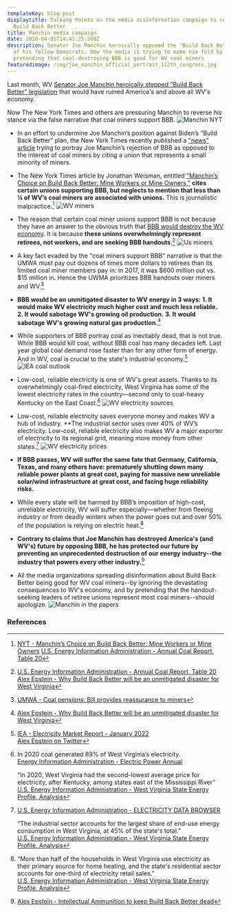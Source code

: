 ```yaml
---
templateKey: blog-post
displaytitle: Talking Points on the media disinformation campaign to resurrect
  Build Back Better
title: Manchin media campaign
date: 2020-04-05T14:41:25.568Z
description: Senator Joe Manchin heroically opposed the "Build Back Better" plan
  of his fellow Democrats. Now the media is trying to make him fold by
  pretending that coal-destroying BBB is good for WV coal miners
featuredimage: /img/joe_manchin_official_portrait_112th_congress.jpg
---
```

Last month, WV [Senator Joe Manchin heroically stopped "Build Back Better" legislation](https://alexepstein.substack.com/p/intellectual-ammunition-to-keep-build) that would have ruined America's and above all WV's economy.

Now The New York Times and others are pressuring Manchin to reverse his stance via the false narrative that coal miners support BBB.
![Manchin NYT](/img/manchinf01.png)

- In an effort to undermine Joe Manchin’s position against Biden’s “Build Back Better” plan, the New York Times recently published a ["news" article](https://www.nytimes.com/2022/01/10/us/politics/manchin-coal-miners.html) trying to portray Joe Manchin’s rejection of BBB as opposed to the interest of coal miners by citing a union that represents a small minority of miners.

- The New York Times article by Jonathan Weisman, entitled ["Manchin’s Choice on Build Back Better: Mine Workers or Mine Owners,"](https://www.nytimes.com/2022/01/10/us/politics/manchin-coal-miners.html) **cites certain unions supporting BBB, but neglects to mention that less than ¼ of WV’s coal miners are associated with unions.** This is journalistic malpractice.[^1]
![WV miners](/img/wv-miners.png)

- The reason that certain coal miner unions support BBB is not because they have an answer to the obvious truth that [BBB would destroy the WV economy](https://www.nytimes.com/2022/01/10/us/politics/manchin-coal-miners.html). It is because **these unions overwhelmingly represent retirees, not workers, and are seeking BBB handouts**.[^2]
![Us miners](/img/us-coal-miners.png)

- A key fact evaded by the "coal miners support BBB" narrative is that the UMWA must pay out dozens of times more dollars to retirees than its limited coal miner members pay in: in 2017, it was $600 million out vs. $15 million in. Hence the UWMA prioritizes BBB handouts over miners and WV.[^3]

- **BBB would be an unmitigated disaster to WV energy in 3 ways:**
    **1. It would make WV electricity much higher cost and much less reliable.**
    **2. It would sabotage WV's growing oil production.**
    **3. It would sabotage WV's growing natural gas production.**[^4]

- While supporters of BBB portray coal as inevitably dead, that is not true. While BBB would kill coal, without BBB coal has many decades left. Last year global coal demand rose faster than for any other form of energy. And in WV, coal is crucial to the state's industrial economy.[^5] 
![IEA coal outlook](/img/iea-coal-outlook.png)

- Low-cost, reliable electricity is one of WV's great assets. Thanks to its overwhelmingly coal-fired electricity, West Virginia has some of the lowest electricity rates in the country—second only to coal-heavy Kentucky on the East Coast.[^6]
![WV electricity sources](/img/wv-electr.png)

- Low-cost, reliable electricity saves everyone money and makes WV a hub of industry. **The industrial sector uses over 40% of WV’s electricity.
Low-cost, reliable electricity also makes WV a major exporter of electricity to its regional grid, meaning more money from other states.[^7]
![WV electricity prices](/img/west-virginia-electr-prices.png)

- **If BBB passes, WV will suffer the same fate that Germany, California, Texas, and many others have: prematurely shutting down many reliable power plants at great cost, paying for massive new unreliable solar/wind infrastructure at great cost, and facing huge reliability risks.**

- While every state will be harmed by BBB’s imposition of high-cost, unreliable electricity, WV will suffer especially—whether from fleeing industry or from deadly winters when the power goes out and over 50% of the population is relying on electric heat.[^8]

- **Contrary to claims that Joe Manchin has destroyed America's (and WV's) future by opposing BBB, he has protected our future by preventing an unprecedented destruction of our energy industry--the industry that powers every other industry.**[^9]

- All the media organizations spreading disinformation about Build Back Better being good for WV coal miners--by ignoring the devastating consequences to WV's economy, and by pretending that the handout-seeking leaders of retiree unions represent most coal miners--should apologize.
![Manchin in the papers](/img/manchin-papers.png)


### References

[^1]:
    [NYT - Manchin’s Choice on Build Back Better: Mine Workers or Mine Owners](https://www.nytimes.com/2022/01/10/us/politics/manchin-coal-miners.html)
    [U.S. Energy Information Administration - Annual Coal Report, Table 20](https://www.eia.gov/coal/annual/pdf/table20.pdf)

[^2]:
    [U.S. Energy Information Administration - Annual Coal Report, Table 20](https://www.eia.gov/coal/annual/pdf/table20.pdf)
    [Alex Epstein - Why Build Back Better will be an unmitigated disaster for West Virginia](https://alexepstein.substack.com/p/why-build-back-better-will-be-an)

[^3]: [UMWA - Coal pensions: Bill provides reassurance to miners](https://umwa.org/news-media/news/coal-pensions-bill-provides-reassurance-to-miners/)

[^4]: [Alex Epstein - Why Build Back Better will be an unmitigated disaster for West Virginia](https://alexepstein.substack.com/p/why-build-back-better-will-be-an)
    
[^5]:
    [IEA - Electricity Market Report - January 2022](https://www.iea.org/reports/electricity-market-report-january-2022)\
    [Alex Epstein on Twitter](https://twitter.com/AlexEpstein/status/1482393410782724096)

[^6]:
    In 2020 coal generated 89% of West Virginia’s electricity.\
    [Energy Information Administration - Electric Power Annual](https://www.eia.gov/electricity/annual/)

    “In 2020, West Virginia had the second-lowest average price for electricity, after Kentucky, among states east of the Mississippi River”\
    [U.S. Energy Information Administration - West Virginia State Energy Profile, Analysis](https://www.eia.gov/state/analysis.php?sid=WV)

[^7]:
    [U.S. Energy Information Administration - ELECTRICITY DATA BROWSER](https://www.eia.gov/electricity/data/browser/#/topic/7?agg=0,1&geo=vvvvvvvvvvvvo&endsec=vg&linechart=ELEC.PRICE.CA-RES.A~~~~ELEC.PRICE.US-RES.A~ELEC.PRICE.WV-RES.A~~~&columnchart=ELEC.PRICE.TX-ALL.A~ELEC.PRICE.TX-RES.A~ELEC.PRICE.TX-COM.A~ELEC.PRICE.TX-IND.A&map=ELEC.PRICE.US-ALL.A&freq=A&start=2001&end=2020&ctype=linechart&ltype=pin&rtype=s&maptype=0&rse=0&pin=)

    “The industrial sector accounts for the largest share of end-use energy consumption in West Virginia, at 45% of the state's total.”\
    [U.S. Energy Information Administration - West Virginia State Energy Profile, Analysis](https://www.eia.gov/state/analysis.php?sid=WV)

[^8]:
    “More than half of the households in West Virginia use electricity as their primary source for home heating, and the state's residential sector accounts for one-third of electricity retail sales.”\
    [U.S. Energy Information Administration - West Virginia State Energy Profile, Analysis](https://www.eia.gov/state/analysis.php?sid=WV)

[^9]: [Alex Epstein - Intellectual Ammunition to keep Build Back Better dead](https://alexepstein.substack.com/p/intellectual-ammunition-to-keep-build)